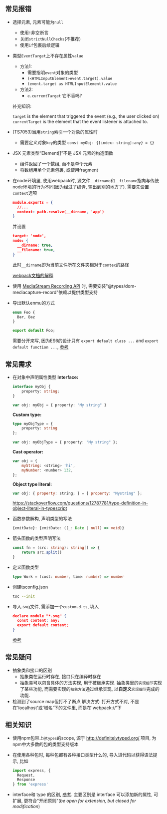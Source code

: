 ## 常见报错

- 选择元素, 元素可能为`null`
  - 使用`!`非空断言
  - 关闭`strictNullChecks`(不推荐)
  - 使用`if`包裹后续逻辑
  
- 类型`EventTarget`上不存在属性`value`
  
  - 方法1:
    - 需要指明`event`对象的类型
    - `(<HTMLInputElement>event.target).value`
    - `(event.target as HTMLInputElement).value`
  - 方法2:
    - `e.currentTarget` 它不香吗?
  
  补充知识:
  
  `target` is the element that triggered the event (e.g., the user clicked on)
  `currentTarget` is the element that the event listener is attached to.
  
- (TS7053)当用`string`索引一个对象的属性时
  - 需要定义对象`key`的类型
    `const myObj: {[index: string]:any} = {}`
  
- JSX 元素类型“Element[]”不是 JSX 元素的构造函数
  - 组件返回了一个数组, 而不是单个元素
  - 将数组用单个元素包裹, 或使用fragment
  
- 在node环境里, 使用webpack时, 源文件`__dirname`和`__filename`指向与传统node环境的行为不同(因为经过了编译, 输出到别的地方了).
需要先设置`context`选项
  
  ```json
  module.exports = {
    //...
    context: path.resolve(__dirname, 'app')
  }
  ```

  并设置
  
  ```json
  target: 'node',
  node: {
    __dirname: true,
    __filename: true,
  }
  ```
  
  此时`__dirname`即为当前文件所在文件夹相对于`contex`的路径
  
  [webpack文档的解释](https://webpack.js.org/configuration/node/#node__dirname)
  
- 使用 [MediaStream Recording API](https://devdocs.io/dom/mediastream_recording_api) 时, 需要安装"@types/dom-mediacapture-record"依赖以提供类型支持

- 导出默认enmu的方式

  ```typescript
  enum Foo {
    Bar, Baz
  }
  
  export default Foo;
  ```

  需要分开来写, 因为ES6的设计只有 `export default class ...` and `export default function ...`, [参考](https://github.com/microsoft/TypeScript/issues/3320#issuecomment-107241679)

## 常见需求

- 在对象中声明属性类型
**Interface:**
  
  ```typescript
  interface myObj {
      property: string;
  }
  
  var obj: myObj = { property: "My string" }
  ```
  
  **Custom type:**
  
  ```typescript
  type myObjType = {
      property: string
  };
    
  var obj: myObjType = { property: "My string" };
  ```

  **Cast operator:**

  ```js
  var obj = {
      myString: <string> 'hi',
      myNumber: <number> 132,
  };
  ```

  **Object type literal:**

  ```js
  var obj: { property: string; } = { property: "Mystring" };
  ```

  <https://stackoverflow.com/questions/12787781/type-definition-in-object-literal-in-typescript>
  
- 函数参数解构, 声明类型的写法

  ```typescript
  {emitDate}: {emitDate: ((_: Date | null) => void)}
  ```
  
- 箭头函数的类型声明写法

  ```typescript
  const fn = (src: string): string[] => {
      return src.split()
  }
  ```
  
- 定义函数类型

  ```typescript
  type Work = (cost: number, time: number) => number
  ```
  
- 创建tsconfig.json

  ```bash
  tsc --init
  ```

- 导入.svg文件, 需添加一个`custom.d.ts`, 填入

  ```json
  declare module "*.svg" {
    const content: any;
    export default content;
  }
  ```

  [参考]( https://webpack.js.org/guides/typescript/#importing-other-assets )

## 常见疑问

- 抽象类和接口的区别
  - 抽象类在运行时存在, 接口只在编译时存在
  - 抽象类可以包含具体的方法实现, 用于被继承实现.
    抽象类里的`实现细节`实现了某些功能, 而需要实现的`抽象方法`通过继承实现, 以**自定义**`实现细节`完成的功能.
- 检测到了source map但打不了断点
  解决方式: 
  打开方式不对, 不是在'localhost'或'域名'下的文件里, 而是在'webpack://'下

## 相关知识

- 使用npm包带上`@types`的scope, 源于 http://definitelytyped.org/ 项目, 为npm中大多数的包的类型支持版本

- 在使用各种包时, 每种包都有各种接口类型什么的, 导入进代码以获得语法提示, 比如

  ```typescript
  import express, {
    Request,
    Response
  } from 'express'
  ```

- interface和 type 的区别, [参考](https://www.typescriptlang.org/docs/handbook/advanced-types.html#interfaces-vs-type-aliases). 主要区别是 interface 可以添加新的属性, 可扩展, 更符合"开闭原则"(*be open for extension, but closed for modification*)